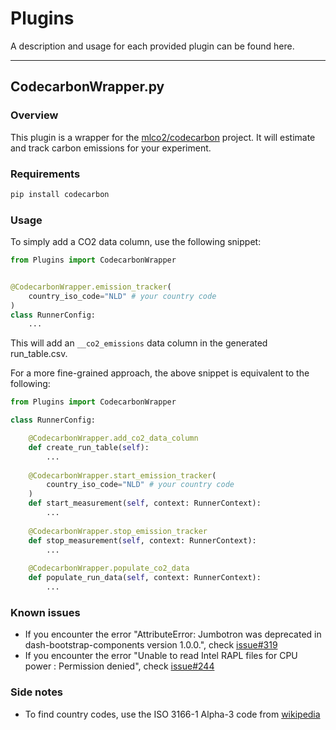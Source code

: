 
# Plugins

A description and usage for each provided plugin can be found here.

---

## CodecarbonWrapper.py

### Overview

This plugin is a wrapper for the [mlco2/codecarbon](https://github.com/mlco2/codecarbon) project. It will estimate and track carbon emissions for your experiment.

### Requirements

```bash
pip install codecarbon
```

### Usage

To simply add a CO2 data column, use the following snippet:

```python
from Plugins import CodecarbonWrapper


@CodecarbonWrapper.emission_tracker(
    country_iso_code="NLD" # your country code
)
class RunnerConfig:
    ...
```

This will add an `__co2_emissions` data column in the generated run_table.csv.

For a more fine-grained approach, the above snippet is equivalent to the following:

```python
from Plugins import CodecarbonWrapper

class RunnerConfig:

    @CodecarbonWrapper.add_co2_data_column
    def create_run_table(self):
        ...
    
    @CodecarbonWrapper.start_emission_tracker(
        country_iso_code="NLD" # your country code
    )
    def start_measurement(self, context: RunnerContext):
        ...
    
    @CodecarbonWrapper.stop_emission_tracker
    def stop_measurement(self, context: RunnerContext):
        ...
    
    @CodecarbonWrapper.populate_co2_data
    def populate_run_data(self, context: RunnerContext):
        ...
```

### Known issues

* If you encounter the error "AttributeError: Jumbotron was deprecated in dash-bootstrap-components version 1.0.0.", check [issue#319](https://github.com/mlco2/codecarbon/issues/319)
* If you encounter the error "Unable to read Intel RAPL files for CPU power : Permission denied", check [issue#244](https://github.com/mlco2/codecarbon/issues/244)

### Side notes

* To find country codes, use the ISO 3166-1 Alpha-3 code from [wikipedia](https://en.wikipedia.org/wiki/List_of_ISO_3166_country_codes)
